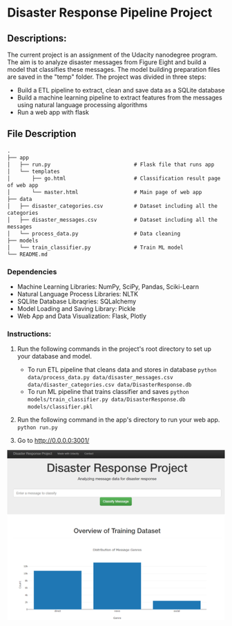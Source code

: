 # Disaster Response Pipeline Project

## Descriptions:

The current project is an assignment of the Udacity nanodegree program. The aim is to analyze disaster messages from Figure Eight and build a model that classifies these messages. The model building preparation files are saved in the "temp" folder.
The project was divided in three steps:
- Build a ETL pipeline to extract, clean and save data as a SQLite database
- Build a machine learning pipeline to extract features from the messages using natural language processing algorithms
- Run a web app with flask


## File Description
```
.
├── app     
│   ├── run.py                           # Flask file that runs app
│   └── templates   
│       ├── go.html                      # Classification result page of web app
│       └── master.html                  # Main page of web app    
├── data                   
│   ├── disaster_categories.csv          # Dataset including all the categories  
│   ├── disaster_messages.csv            # Dataset including all the messages
│   └── process_data.py                  # Data cleaning
├── models
│   └── train_classifier.py              # Train ML model           
└── README.md
```

### Dependencies 
- Machine Learning Libraries: NumPy, SciPy, Pandas, Sciki-Learn
- Natural Language Process Libraries: NLTK
- SQLlite Database Libraqries: SQLalchemy
- Model Loading and Saving Library: Pickle
- Web App and Data Visualization: Flask, Plotly


### Instructions:
1. Run the following commands in the project's root directory to set up your database and model.

    - To run ETL pipeline that cleans data and stores in database
        `python data/process_data.py data/disaster_messages.csv data/disaster_categories.csv data/DisasterResponse.db`
    - To run ML pipeline that trains classifier and saves
        `python models/train_classifier.py data/DisasterResponse.db models/classifier.pkl`

2. Run the following command in the app's directory to run your web app.
    `python run.py`

3. Go to http://0.0.0.0:3001/

![](screenshot.PNG)
